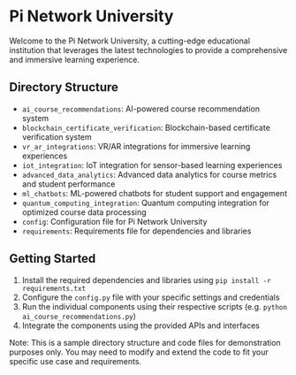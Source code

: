 Pi Network University
=====================

Welcome to the Pi Network University, a cutting-edge educational institution that leverages the latest technologies to provide a comprehensive and immersive learning experience.

Directory Structure
-------------------

* `ai_course_recommendations`: AI-powered course recommendation system
* `blockchain_certificate_verification`: Blockchain-based certificate verification system
* `vr_ar_integrations`: VR/AR integrations for immersive learning experiences
* `iot_integration`: IoT integration for sensor-based learning experiences
* `advanced_data_analytics`: Advanced data analytics for course metrics and student performance
* `ml_chatbots`: ML-powered chatbots for student support and engagement
* `quantum_computing_integration`: Quantum computing integration for optimized course data processing
* `config`: Configuration file for Pi Network University
* `requirements`: Requirements file for dependencies and libraries

Getting Started
---------------

1. Install the required dependencies and libraries using `pip install -r requirements.txt`
2. Configure the `config.py` file with your specific settings and credentials
3. Run the individual components using their respective scripts (e.g. `python ai_course_recommendations.py`)
4. Integrate the components using the provided APIs and interfaces

Note: This is a sample directory structure and code files for demonstration purposes only. You may need to modify and extend the code to fit your specific use case and requirements.
